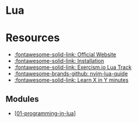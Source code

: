 Lua
===

Resources
===

- [:fontawesome-solid-link: Official Website](https://www.lua.org/start.html)
- [:fontawesome-solid-link:
    Installation](https://exercism.io/tracks/lua/installation)
- [:fontawesome-solid-link: Exercism.io Lua
    Track](https://exercism.io/my/tracks/lua)
- [:fontawesome-brands-github:
    nvim-lua-guide](https://github.com/nanotee/nvim-lua-guide)
- [:fontawesome-solid-link: Learn X in Y
    minutes](https://learnxinyminutes.com/docs/lua/)

Modules
---

- [[01-programming-in-lua]]

[//begin]: # "Autogenerated link references for markdown compatibility"
[01-programming-in-lua]: 01-programming-in-lua.md "Programming In Lua"
[//end]: # "Autogenerated link references"